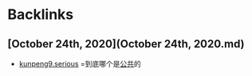 
# Backlinks
## [October 24th, 2020](October 24th, 2020.md)
- [kunpeng9.serious](kunpeng9.serious.md) =到底哪个是[公共](公共.md)的

